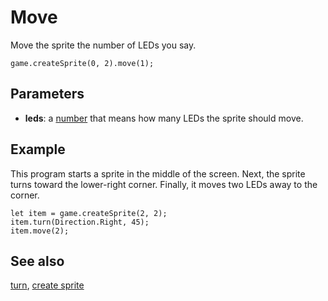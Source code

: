 # Move

Move the sprite the number of LEDs you say.

```sig
game.createSprite(0, 2).move(1);
```

## Parameters

* **leds**: a [number](/types/number) that means how many LEDs the sprite should move.

## Example

This program starts a sprite in the middle of the screen.
Next, the sprite turns toward the lower-right corner.
Finally, it moves two LEDs away to the corner.

```blocks
let item = game.createSprite(2, 2);
item.turn(Direction.Right, 45);
item.move(2);
```

## See also

[turn](/reference/game/turn),
[create sprite](/reference/game/create-sprite)
